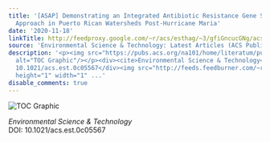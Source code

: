 ```yaml
---
title: '[ASAP] Demonstrating an Integrated Antibiotic Resistance Gene Surveillance
  Approach in Puerto Rican Watersheds Post-Hurricane Maria'
date: '2020-11-18'
linkTitle: http://feedproxy.google.com/~r/acs/esthag/~3/gfiGncucGNg/acs.est.0c05567
source: 'Environmental Science & Technology: Latest Articles (ACS Publications)'
description: '<p><img src="https://pubs.acs.org/na101/home/literatum/publisher/achs/journals/content/esthag/0/esthag.ahead-of-print/acs.est.0c05567/20201110/images/medium/es0c05567_0008.gif"
  alt="TOC Graphic"/></p><div><cite>Environmental Science & Technology</cite></div><div>DOI:
  10.1021/acs.est.0c05567</div><img src="http://feeds.feedburner.com/~r/acs/esthag/~4/gfiGncucGNg"
  height="1" width="1" ...'
disable_comments: true
---
```

<p><img src="https://pubs.acs.org/na101/home/literatum/publisher/achs/journals/content/esthag/0/esthag.ahead-of-print/acs.est.0c05567/20201110/images/medium/es0c05567_0008.gif" alt="TOC Graphic"/></p><div><cite>Environmental Science & Technology</cite></div><div>DOI: 10.1021/acs.est.0c05567</div><img src="http://feeds.feedburner.com/~r/acs/esthag/~4/gfiGncucGNg" height="1" width="1" ...